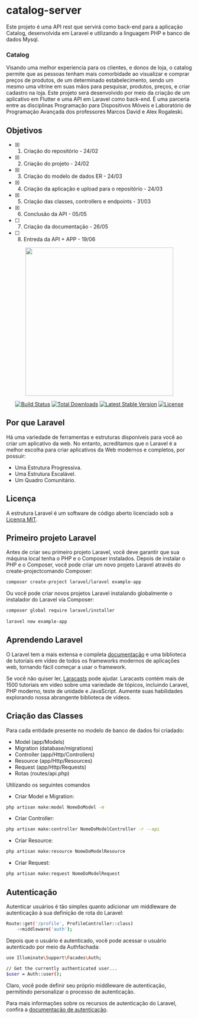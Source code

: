 # catalog-server 
Este projeto é uma API rest que servirá como back-end para a aplicação Catalog, desenvolvida em Laravel e utilizando a linguagem PHP e banco de dados Mysql.

### Catalog

Visando uma melhor experiencia para os clientes, e donos de loja, o catalog permite que as pessoas tenham mais comorbidade ao visualizar e comprar preços de produtos, de um determinado estabelecimento, sendo um mesmo uma vitrine em suas mãos para pesquisar, produtos, preços, e criar cadastro na loja. Este projeto será desenvolvido por meio da criação de um aplicativo em Flutter e uma API em Laravel como back-end. É uma parceria entre as disciplinas Programação para Dispositivos Móveis e Laboratório de Programação Avançada dos professores Marcos David e Alex Rogaleski.

## Objetivos
- [x] 1. Criação do repositório - 24/02
- [x] 2. Criação do projeto - 24/02
- [x] 3. Criação do modelo de dados ER - 24/03
- [x] 4. Criação da aplicação e upload para o repositório - 24/03
- [x] 5. Criação das classes, controllers e endpoints - 31/03
- [x] 6. Conclusão da API - 05/05
- [ ] 7. Criação da documentação - 26/05
- [ ] 8. Entreda da API + APP - 19/06

<p align="center"><a href="https://laravel.com" target="_blank"><img src="https://raw.githubusercontent.com/laravel/art/master/logo-lockup/5%20SVG/2%20CMYK/1%20Full%20Color/laravel-logolockup-cmyk-red.svg" width="400"></a></p>

<p align="center">
<a href="https://travis-ci.org/laravel/framework"><img src="https://travis-ci.org/laravel/framework.svg" alt="Build Status"></a>
<a href="https://packagist.org/packages/laravel/framework"><img src="https://img.shields.io/packagist/dt/laravel/framework" alt="Total Downloads"></a>
<a href="https://packagist.org/packages/laravel/framework"><img src="https://img.shields.io/packagist/v/laravel/framework" alt="Latest Stable Version"></a>
<a href="https://packagist.org/packages/laravel/framework"><img src="https://img.shields.io/packagist/l/laravel/framework" alt="License"></a>
</p>  

## Por que Laravel  

Há uma variedade de ferramentas e estruturas disponíveis para você ao criar um aplicativo da web. No entanto, acreditamos que o Laravel é a melhor escolha para criar aplicativos da Web modernos e completos, por possuir:  

- Uma Estrutura Progressiva. 
- Uma Estrutura Escalável. 
- Um Quadro Comunitário. 

## Licença 

A estrutura Laravel é um software de código aberto licenciado sob a [Licença MIT](https://opensource.org/licenses/MIT).

## Primeiro projeto Laravel 

Antes de criar seu primeiro projeto Laravel, você deve garantir que sua máquina local tenha o PHP e o Composer instalados.
Depois de instalar o PHP e o Composer, você pode criar um novo projeto Laravel através do create-projectcomando Composer: 

```bash
composer create-project laravel/laravel example-app
```
Ou você pode criar novos projetos Laravel instalando globalmente o instalador do Laravel via Composer: 

```bash
composer global require laravel/installer
 
laravel new example-app
``` 
## Aprendendo Laravel

O Laravel tem a mais extensa e completa [documentação](https://laravel.com/docs) e uma biblioteca de tutoriais em vídeo de todos os frameworks modernos de aplicações web, tornando fácil começar a usar o framework.

Se você não quiser ler, [Laracasts](https://laracasts.com) pode ajudar. Laracasts contém mais de 1500 tutoriais em vídeo sobre uma variedade de tópicos, incluindo Laravel, PHP moderno, teste de unidade e JavaScript. Aumente suas habilidades explorando nossa abrangente biblioteca de vídeos. 

## Criação das Classes 

Para cada entidade presente no modelo de banco de dados foi criadado: 

- Model (app/Models)
- Migration (database/migrations)
- Controller (app/Http/Controllers)
- Resource (app/Http/Resources)
- Request (app/Http/Requests)
- Rotas (routes/api.php) 

Utilizando os seguintes comandos 

- Criar Model e Migration:  
 ```bash
php artisan make:model NomeDoModel -m
```
- Criar Controller:  
 ```bash
php artisan make:controller NomeDoModelController -r --api
```
- Criar Resource:  
 ```bash
php artisan make:resource NomeDoModelResource
```
- Criar Request:  
```bash
php artisan make:request NomeDoModelRequest
``` 
## Autenticação 

Autenticar usuários é tão simples quanto adicionar um middleware de autenticação à sua definição de rota do Laravel: 

```bash
Route::get('/profile', ProfileController::class)
    ->middleware('auth');
```  

Depois que o usuário é autenticado, você pode acessar o usuário autenticado por meio da Authfachada: 

```bash
use Illuminate\Support\Facades\Auth;
 
// Get the currently authenticated user...
$user = Auth::user();
```  
Claro, você pode definir seu próprio middleware de autenticação, permitindo personalizar o processo de autenticação.

Para mais informações sobre os recursos de autenticação do Laravel, confira a [documentação de autenticação](https://laravel.com/docs).



